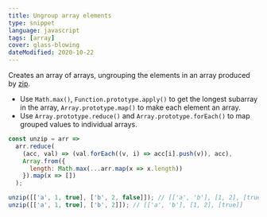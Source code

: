 ```yaml
---
title: Ungroup array elements
type: snippet
language: javascript
tags: [array]
cover: glass-blowing
dateModified: 2020-10-22
---
```


Creates an array of arrays, ungrouping the elements in an array produced by [zip](/js/s/zip).

- Use `Math.max()`, `Function.prototype.apply()` to get the longest subarray in the array, `Array.prototype.map()` to make each element an array.
- Use `Array.prototype.reduce()` and `Array.prototype.forEach()` to map grouped values to individual arrays.

```js
const unzip = arr =>
  arr.reduce(
    (acc, val) => (val.forEach((v, i) => acc[i].push(v)), acc),
    Array.from({
      length: Math.max(...arr.map(x => x.length))
    }).map(x => [])
  );
```

```js
unzip([['a', 1, true], ['b', 2, false]]); // [['a', 'b'], [1, 2], [true, false]]
unzip([['a', 1, true], ['b', 2]]); // [['a', 'b'], [1, 2], [true]]
```
